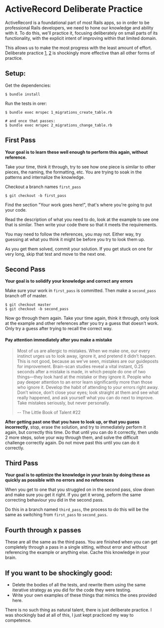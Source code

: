 ActiveRecord Deliberate Practice
================================

ActiveRecord is a foundational part of most Rails apps, so in order to be professional Rails developers,
we need to hone our knowledge and ability with it. To do this, we'll practice it, focusing deliberately
on small parts of its functionality, with the explicit intent of improving within that limited domain.

This allows us to make the most progress with the least amount of effort.
Deliberate practice [1](http://calnewport.com/blog/2010/01/06/the-grandmaster-in-the-corner-office-what-the-study-of-chess-experts-teaches-us-about-building-a-remarkable-life/),
[2](http://calnewport.com/blog/2010/01/06/the-grandmaster-in-the-corner-office-what-the-study-of-chess-experts-teaches-us-about-building-a-remarkable-life/)
is shockingly more effective than all other forms of practice.


Setup:
------

Get the dependencies:

```
$ bundle install
```

Run the tests in orer:

```
$ bundle exec mrspec 1_migrations_create_table.rb

# and once that passes:
$ bundle exec mrspec 2_migrations_change_table.rb
```


First Pass
----------

**Your goal is to learn these well enough to perform this again, without reference.**

Take your time, think it through, try to see how one piece is similar to other pieces,
the naming, the formatting, etc.
You are trying to soak in the patterns and internalize the knowledge.

Checkout a branch names `first_pass`

```
$ git checkout -b first_pass
```

Find the section "Your work goes here!", that's where you're going to
put your code.

Read the description of what you need to do, look at the example to see
one that is similar. Then write your code there so that it meets the requirements.

You may need to follow the references, you may not.
Either way, try guessing at what
you think it might be before you try to look them up.

As you get them solved, commit your solution.
If you get stuck on one for very long, skip that test and move to the next one.


Second Pass
-----------

**Your goal is to solidify your knowledge and correct any errors**

Make sure your work in `first_pass` is committed.
Then make a `second_pass` branch off of master.

```
$ git checkout master
$ git checkout -b second_pass
```

Now go through them again.
Take your time again, think it through, only look at the example and other references after you try a guess that doesn't work.
Only try a guess after trying to recall the correct way.

#### Pay attention immediately after you make a mistake

> Most of us are allergic to mistakes. When we make one, our every instinct urges us to look away, ignore it, and pretend it didn’t happen. This is not good, because as we’ve seen, mistakes are our guideposts for improvement. Brain-scan studies reveal a vital instant, 0.25 seconds after a mistake is made, in which people do one of two things—they look hard at the mistake or they ignore it. People who pay deeper attention to an error learn significantly more than those who ignore it.
Develop the habit of attending to your errors right away. Don’t wince, don’t close your eyes; look straight at them and see what really happened, and ask yourself what you can do next to improve. Take mistakes seriously, but never personally.
>
> -- The Little Book of Talent #22

**After getting past one that you have to look up, or that you guess incorrectly**,
stop, erase the solution, and try to immediately perform it again, but correctly this time.
Do that until you can do it correctly, then undo 2 more steps, solve your way through them,
and solve the difficult challenge correctly again. Do not move past this until you can do it correctly.


Third Pass
----------

**Your goal is to optimize the knowledge in your brain by doing these as quickly as possible with no errors and no references**

When you get to one that you struggled on in the second pass, slow down and make sure you get it right.
If you get it wrong, peform the same correcting behaviour you did in the second pass.

Do this in a branch named `third_pass`, the process to do this will be the same as switching from `first_pass` to `second_pass`.


Fourth through x passes
-----------------------

These are all the same as the third pass. You are finished when you can get completely through a pass in a single sitting,
without error and without referencing the example or anything else. Cache this knowledge in your brain.


If you want to be shockingly good:
----------------------------------

* Delete the bodies of all the tests, and rewrite them using the same iterative strategy as you did for the code they were testing.
* Write your own examples of these things that mimics the ones provided here.

There is no such thing as natural talent, there is just deliberate practice.
I was shockingly bad at all of this, I just kept practiced my way to competence.
